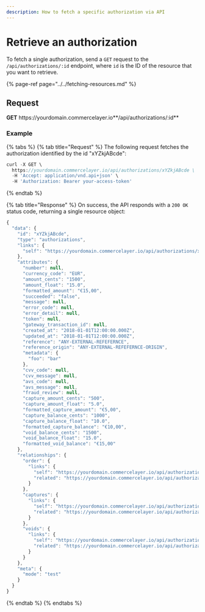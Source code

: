 ```yaml
---
description: How to fetch a specific authorization via API
---
```


# Retrieve an authorization

To fetch a single authorization, send a `GET` request to the `/api/authorizations/:id` endpoint, where `id` is the ID of the resource that you want to retrieve.

{% page-ref page="../../fetching-resources.md" %}

## Request

**GET** https://<i></i>yourdomain.commercelayer.io**/api/authorizations/:id**

### **Example**

{% tabs %}
{% tab title="Request" %}
The following request fetches the authorization identified by the id "xYZkjABcde":

```javascript
curl -X GET \
  https://yourdomain.commercelayer.io/api/authorizations/xYZkjABcde \
  -H 'Accept: application/vnd.api+json' \
  -H 'Authorization: Bearer your-access-token'
```
{% endtab %}

{% tab title="Response" %}
On success, the API responds with a `200 OK` status code, returning a single resource object:

```javascript
{
  "data": {
    "id": "xYZkjABcde",
    "type": "authorizations",
    "links": {
      "self": "https://yourdomain.commercelayer.io/api/authorizations/xYZkjABcde"
    },
    "attributes": {
      "number": null,
      "currency_code": "EUR",
      "amount_cents": "1500",
      "amount_float": "15.0",
      "formatted_amount": "€15,00",
      "succeeded": "false",
      "message": null,
      "error_code": null,
      "error_detail": null,
      "token": null,
      "gateway_transaction_id": null,
      "created_at": "2018-01-01T12:00:00.000Z",
      "updated_at": "2018-01-01T12:00:00.000Z",
      "reference": "ANY-EXTERNAL-REFEFERNCE",
      "reference_origin": "ANY-EXTERNAL-REFEFERNCE-ORIGIN",
      "metadata": {
        "foo": "bar"
      },
      "cvv_code": null,
      "cvv_message": null,
      "avs_code": null,
      "avs_message": null,
      "fraud_review": null,
      "capture_amount_cents": "500",
      "capture_amount_float": "5.0",
      "formatted_capture_amount": "€5,00",
      "capture_balance_cents": "1000",
      "capture_balance_float": "10.0",
      "formatted_capture_balance": "€10,00",
      "void_balance_cents": "1500",
      "void_balance_float": "15.0",
      "formatted_void_balance": "€15,00"
    },
    "relationships": {
      "order": {
        "links": {
          "self": "https://yourdomain.commercelayer.io/api/authorizations/xYZkjABcde/relationships/order",
          "related": "https://yourdomain.commercelayer.io/api/authorizations/xYZkjABcde/order"
        }
      },
      "captures": {
        "links": {
          "self": "https://yourdomain.commercelayer.io/api/authorizations/xYZkjABcde/relationships/captures",
          "related": "https://yourdomain.commercelayer.io/api/authorizations/xYZkjABcde/captures"
        }
      },
      "voids": {
        "links": {
          "self": "https://yourdomain.commercelayer.io/api/authorizations/xYZkjABcde/relationships/voids",
          "related": "https://yourdomain.commercelayer.io/api/authorizations/xYZkjABcde/voids"
        }
      }
    },
    "meta": {
      "mode": "test"
    }
  }
}
```
{% endtab %}
{% endtabs %}

